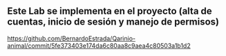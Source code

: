 ## Este Lab se implementa en el proyecto (alta de cuentas, inicio de sesión y manejo de permisos)
https://github.com/BernardoEstrada/Qarinio-animal/commit/5fe373403e174da6c80aa8c9aea4c80503a1b1d2